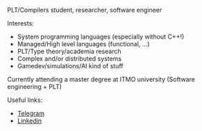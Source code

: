 PLT/Compilers student, researcher, software engineer

Interests:
- System programming languages (especially without C++!)
- Managed/High level languages (functional, ...)
- PLT/Type theory/academia research
- Complex and/or distributed systems
- Gamedev/simulations/AI kind of stuff

Currently attending a master degree at ITMO university (Software engineering + PLT)

Useful links:
* [Telegram](https://t.me/uberdever)
* [Linkedin](https://www.linkedin.com/in/maxim-orlovsky-448539250/)
